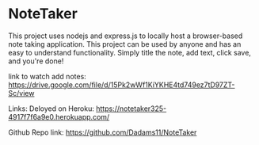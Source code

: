 # NoteTaker
This project uses nodejs and express.js to locally host a browser-based note taking application. This project can be used by anyone and has an easy to understand functionality. Simply title the note, add text, click save, and you're done! 

link to watch add notes: https://drive.google.com/file/d/15Pk2wWf1KiYKHE4td749ez7tD97ZT-Sc/view

Links: 
Deloyed on Heroku: https://notetaker325-4917f7f6a9e0.herokuapp.com/ 

Github Repo link: https://github.com/Dadams11/NoteTaker
